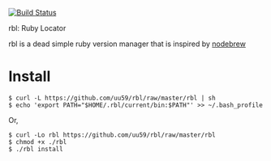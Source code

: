 [![Build Status](https://travis-ci.org/uu59/rbl.png?branch=master)](https://travis-ci.org/uu59/rbl)

rbl: Ruby Locator

rbl is a dead simple ruby version manager that is inspired by [nodebrew](https://github.com/hokaccha/nodebrew)

# Install

    $ curl -L https://github.com/uu59/rbl/raw/master/rbl | sh
    $ echo 'export PATH="$HOME/.rbl/current/bin:$PATH"' >> ~/.bash_profile

Or,

    $ curl -Lo rbl https://github.com/uu59/rbl/raw/master/rbl
    $ chmod +x ./rbl
    $ ./rbl install
